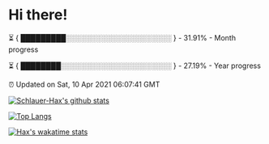 # Hi there!

⏳ { █████████░░░░░░░░░░░░░░░░░░░░░ } - 31.91% - Month progress

⏳ { ████████░░░░░░░░░░░░░░░░░░░░░░ } - 27.19% - Year progress

⏰ Updated on Sat, 10 Apr 2021 06:07:41 GMT


[![Schlauer-Hax's github stats](https://github-readme-stats.vercel.app/api?username=Schlauer-Hax&show_icons=true&theme=dark&count_private=true)](https://github.com/Schlauer-Hax)


[![Top Langs](https://github-readme-stats.vercel.app/api/top-langs/?username=Schlauer-Hax&layout=compact&theme=dark)](https://github.com/Schlauer-Hax?tab=repositories)


[![Hax's wakatime stats](https://github-readme-stats.vercel.app/api/wakatime?username=Hax&theme=dark)](https://wakatime.com/@Hax)

